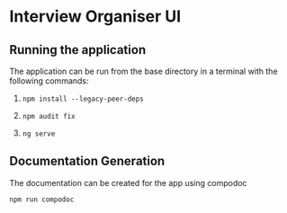 # Interview Organiser UI

## Running the application

The application can be run from the base directory in a terminal with the following commands:

1. `npm install --legacy-peer-deps`

2. `npm audit fix`

3. `ng serve`

## Documentation Generation

The documentation can be created for the app using compodoc

`npm run compodoc`
